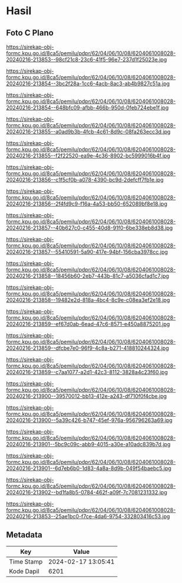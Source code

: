 # Hasil

## Foto C Plano

https://sirekap-obj-formc.kpu.go.id/8ca5/pemilu/pdpr/62/04/06/10/08/6204061008028-20240216-213853--98cf21c8-23c6-41f5-96e7-237d1f25023e.jpg

https://sirekap-obj-formc.kpu.go.id/8ca5/pemilu/pdpr/62/04/06/10/08/6204061008028-20240216-213854--3bc2f28a-1cc6-4acb-8ac3-ab4b9827c51a.jpg

https://sirekap-obj-formc.kpu.go.id/8ca5/pemilu/pdpr/62/04/06/10/08/6204061008028-20240216-213854--648bfc09-afbb-466b-950d-0feb724ebe1f.jpg

https://sirekap-obj-formc.kpu.go.id/8ca5/pemilu/pdpr/62/04/06/10/08/6204061008028-20240216-213855--a0ad9b3b-4fcb-4c61-8d9c-08fa263ecc3d.jpg

https://sirekap-obj-formc.kpu.go.id/8ca5/pemilu/pdpr/62/04/06/10/08/6204061008028-20240216-213855--f2f22520-ea9e-4c36-8902-bc5999016b4f.jpg

https://sirekap-obj-formc.kpu.go.id/8ca5/pemilu/pdpr/62/04/06/10/08/6204061008028-20240216-213856--c1f5cf0b-a078-4390-bc9d-2defcff7fb1e.jpg

https://sirekap-obj-formc.kpu.go.id/8ca5/pemilu/pdpr/62/04/06/10/08/6204061008028-20240216-213856--2f4fd9c9-f16a-4a53-bb50-652089bf8e18.jpg

https://sirekap-obj-formc.kpu.go.id/8ca5/pemilu/pdpr/62/04/06/10/08/6204061008028-20240216-213857--40b627c0-c455-40d8-91f0-6be338eb8d38.jpg

https://sirekap-obj-formc.kpu.go.id/8ca5/pemilu/pdpr/62/04/06/10/08/6204061008028-20240216-213857--55410591-5a90-417e-94bf-156cba3978cc.jpg

https://sirekap-obj-formc.kpu.go.id/8ca5/pemilu/pdpr/62/04/06/10/08/6204061008028-20240216-213858--18456b60-2eb7-443b-81c7-a5036cfad1c7.jpg

https://sirekap-obj-formc.kpu.go.id/8ca5/pemilu/pdpr/62/04/06/10/08/6204061008028-20240216-213858--19482e2d-818a-4bc4-8c9e-c08ea3ef2e18.jpg

https://sirekap-obj-formc.kpu.go.id/8ca5/pemilu/pdpr/62/04/06/10/08/6204061008028-20240216-213859--ef67d0ab-6ead-47c6-8571-e450a8875201.jpg

https://sirekap-obj-formc.kpu.go.id/8ca5/pemilu/pdpr/62/04/06/10/08/6204061008028-20240216-213859--dfcbe7e0-96f9-4c8a-b271-418810244324.jpg

https://sirekap-obj-formc.kpu.go.id/8ca5/pemilu/pdpr/62/04/06/10/08/6204061008028-20240216-213859--c7aa1077-a2d1-42c3-8112-3828a4c23f60.jpg

https://sirekap-obj-formc.kpu.go.id/8ca5/pemilu/pdpr/62/04/06/10/08/6204061008028-20240216-213900--39570012-bb13-412e-a243-df710f0f4cbe.jpg

https://sirekap-obj-formc.kpu.go.id/8ca5/pemilu/pdpr/62/04/06/10/08/6204061008028-20240216-213900--5a39c426-b747-45ef-976a-956796263a69.jpg

https://sirekap-obj-formc.kpu.go.id/8ca5/pemilu/pdpr/62/04/06/10/08/6204061008028-20240216-213901--5bc9c09c-abb9-4015-a30e-a10adc839b7d.jpg

https://sirekap-obj-formc.kpu.go.id/8ca5/pemilu/pdpr/62/04/06/10/08/6204061008028-20240216-213901--6d7eb6b0-1d83-4a8a-8d9b-049f54baebc5.jpg

https://sirekap-obj-formc.kpu.go.id/8ca5/pemilu/pdpr/62/04/06/10/08/6204061008028-20240216-213902--bd1fa8b5-0784-462f-a09f-7c7081231332.jpg

https://sirekap-obj-formc.kpu.go.id/8ca5/pemilu/pdpr/62/04/06/10/08/6204061008028-20240216-213853--25ae1bc0-f7ce-4da6-9754-332803416c53.jpg


## Metadata

| Key        | Value               |
| ---------- | ------------------- |
| Time Stamp | 2024-02-17 13:05:41 |
| Kode Dapil | 6201                |



